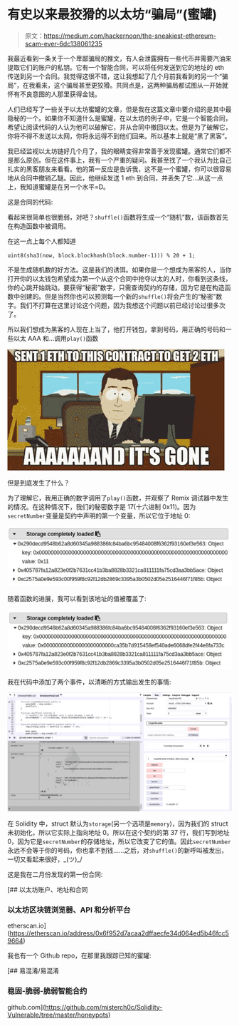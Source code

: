# 有史以来最狡猾的以太坊“骗局”(蜜罐)

> 原文：<https://medium.com/hackernoon/the-sneakiest-ethereum-scam-ever-6dc138061235>

我最近看到一条关于一个卑鄙骗局的推文，有人会泄露拥有一些代币并需要汽油来提取它们的账户的私钥。它有一个智能合同，可以将任何发送到它的地址的 eth 传送到另一个合同。我觉得这很不错，这让我想起了几个月前我看到的另一个“骗局”，在我看来，这个骗局甚至更狡猾。共同点是，这两种骗局都试图从一开始就怀有不良意图的人那里获得金钱。

人们已经写了一些关于以太坊蜜罐的文章，但是我在这篇文章中要介绍的是其中最隐秘的一个。如果你不知道什么是蜜罐，在以太坊的例子中，它是一个智能合同，希望让阅读代码的人认为他可以破解它，并从合同中撤回以太。但是为了破解它，你将不得不发送以太网，你将永远得不到他们回来。所以基本上就是“黑了黑客”。

我已经监视以太坊链好几个月了，我的眼睛变得非常善于发现蜜罐。通常它们都不是那么原创。但在这件事上，我有一个严重的疑问。我甚至找了一个我认为比自己扎实的黑客朋友来看看。他的第一反应是告诉我，这不是一个蜜罐，你可以很容易地从合同中撤销乙醚。因此，他继续发送 1 eth 到合同，并丢失了它…从这一点上，我知道蜜罐是在另一个水平=D。

这是合同的代码:

看起来很简单也很脆弱，对吧？`shuffle()`函数将生成一个“随机”数，该函数首先在构造函数中被调用。

在这一点上每个人都知道

```
uint8(sha3(now, block.blockhash(block.number-1))) % 20 + 1;
```

不是生成随机数的好方法。这是我们的诱饵。如果你是一个想成为黑客的人，当你打开你的以太钱包希望成为第一个从这个合同中抢夺以太的人时，你看到这条线，你的心跳开始跳动。要获得“秘密”数字，只需查询契约的存储，因为它是在构造函数中创建的。但是当然你也可以预测每一个新的`shuffle()`将会产生的“秘密”数字。我们不打算在这里讨论这个问题，因为我想这个问题以前已经讨论过很多次了。

所以我们想成为黑客的人现在上当了，他打开钱包，拿到号码，用正确的号码和一些以太 AAA 和…调用`play()`函数

![](img/4ff22273eddd5e4fe8a904274bedec9d.png)

但是到底发生了什么？

为了理解它，我用正确的数字调用了`play()`函数，并观察了 Remix 调试器中发生的情况。在这种情况下，我们的秘密数字是 17(十六进制 0x11)。因为`secretNumber`变量是契约中声明的第一个变量，所以它位于地址 0:

![](img/21caf408ae6b7d63b59e89aee8b7d38f.png)

随着函数的进展，我可以看到该地址的值被覆盖了:

![](img/c6af0cec16a86f6b282f4a4d98bf60fc.png)

我在代码中添加了两个事件，以清晰的方式输出发生的事情:

![](img/4ebe6549f83dd62ab4d8540512435b44.png)

在 Solidity 中，struct 默认为`storage`(另一个选项是`memory`)，因为我们的 struct 未初始化，所以它实际上指向地址 0。所以在这个契约的第 37 行，我们写到地址 0，因为它是`secretNumber`的存储地址，所以它改变了它的值。因此`secretNumber`永远不会等于你的号码，你也拿不到钱……之后，对`shuffle()`的新呼叫被发出，一切又看起来很好，\_(ツ)_/

这是我在二月份发现的第一份合同:

[](https://etherscan.io/address/0x6f952d7acaa2dffaecfe34d064ed5b46fcc59664) [## 以太坊账户、地址和合同

### 以太坊区块链浏览器、API 和分析平台

etherscan.io](https://etherscan.io/address/0x6f952d7acaa2dffaecfe34d064ed5b46fcc59664) 

我也有一个 Github repo，在那里我跟踪已知的蜜罐:

[](https://github.com/misterch0c/Solidlity-Vulnerable/tree/master/honeypots) [## 易混淆/易混淆

### 稳固-脆弱-脆弱智能合约

github.com](https://github.com/misterch0c/Solidlity-Vulnerable/tree/master/honeypots)